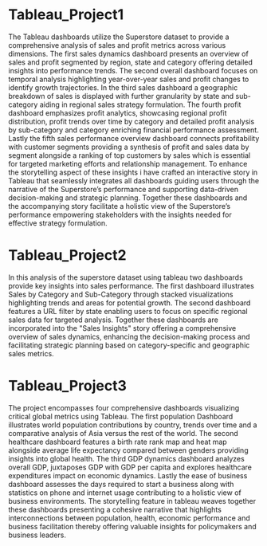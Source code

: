 # Tableau_Project1

The Tableau dashboards utilize the Superstore dataset to provide a comprehensive analysis of sales and profit metrics across various dimensions. The first sales dynamics dashboard presents an overview of sales and profit segmented by region, state and category offering detailed insights into performance trends. The second overall dashboard focuses on temporal analysis highlighting year-over-year sales and profit changes to identify growth trajectories. In the third sales dashboard a geographic breakdown of sales is displayed with further granularity by state and sub-category aiding in regional sales strategy formulation. The fourth profit dashboard emphasizes profit analytics, showcasing regional profit distribution, profit trends over time by category and detailed profit analysis by sub-category and category enriching financial performance assessment. Lastly the fifth sales performance overview dashboard connects profitability with customer segments providing a synthesis of profit and sales data by segment alongside a ranking of top customers by sales which is essential for targeted marketing efforts and relationship management. To enhance the storytelling aspect of these insights i have crafted an interactive story in Tableau that seamlessly integrates all dashboards guiding users through the narrative of the Superstore’s performance and supporting data-driven decision-making and strategic planning. Together these dashboards and the accompanying story facilitate a holistic view of the Superstore’s performance empowering stakeholders with the insights needed for effective strategy formulation.

# Tableau_Project2

In this analysis of the superstore dataset using tableau two dashboards provide key insights into sales performance. The first dashboard illustrates Sales by Category and Sub-Category through stacked visualizations highlighting trends and areas for potential growth. The second dashboard features a URL filter by state enabling users to focus on specific regional sales data for targeted analysis. Together these dashboards are incorporated into the "Sales Insights" story offering a comprehensive overview of sales dynamics, enhancing the decision-making process and facilitating strategic planning based on category-specific and geographic sales metrics.

# Tableau_Project3

The project encompasses four comprehensive dashboards visualizing critical global metrics using Tableau. The first population Dashboard illustrates world population contributions by country, trends over time and a comparative analysis of Asia versus the rest of the world. The second healthcare dashboard features a birth rate rank map and heat map alongside average life expectancy compared between genders providing insights into global health. The third GDP dynamics dashboard analyzes overall GDP, juxtaposes GDP with GDP per capita and explores healthcare expenditures impact on economic dynamics. Lastly the ease of business dashboard assesses the days required to start a business along with statistics on phone and internet usage contributing to a holistic view of business environments. The storytelling feature in tableau weaves together these dashboards presenting a cohesive narrative that highlights interconnections between population, health, economic performance and business facilitation thereby offering valuable insights for policymakers and business leaders.
